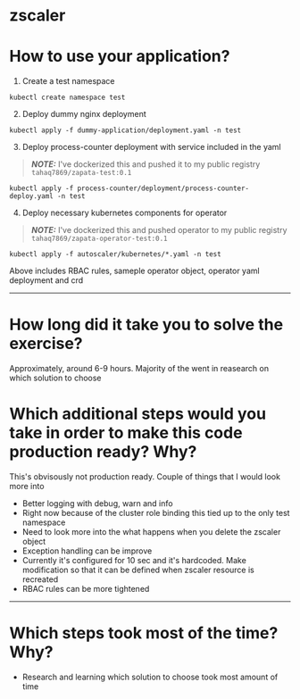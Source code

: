 # zscaler

# How to use your application?
1) Create a test namespace 
```
kubectl create namespace test 
```
2) Deploy dummy nginx deployment 
```
kubectl apply -f dummy-application/deployment.yaml -n test 
```
3) Deploy process-counter deployment with service included in the yaml
> **_NOTE:_** I've dockerized this and pushed it to my public registry ```tahaq7869/zapata-test:0.1```
```
kubectl apply -f process-counter/deployment/process-counter-deploy.yaml -n test 
```

4) Deploy necessary kubernetes components for operator
> **_NOTE:_** I've dockerized this and pushed operator to my public registry ```tahaq7869/zapata-operator-test:0.1```
```
kubectl apply -f autoscaler/kubernetes/*.yaml -n test 
```
Above includes RBAC rules, sameple operator object, operator yaml deployment and crd 

---

# How long did it take you to solve the exercise?
  Approximately, around 6-9 hours. Majority of the went in reasearch on which solution to choose


# Which additional steps would you take in order to make this code production ready? Why?
  This's obvisously not production ready. Couple of things that I would look more into
  * Better logging with debug, warn and info
  * Right now because of the cluster role binding this tied up to the only test namespace
  * Need to look more into the what happens when you delete the zscaler object 
  * Exception handling can be improve
  * Currently it's configured for 10 sec and it's hardcoded. Make modification so that it can be defined when zscaler resource is recreated
  * RBAC rules can be more tightened 
---

# Which steps took most of the time? Why?
  * Research and learning which solution to choose took most amount of time 
  

